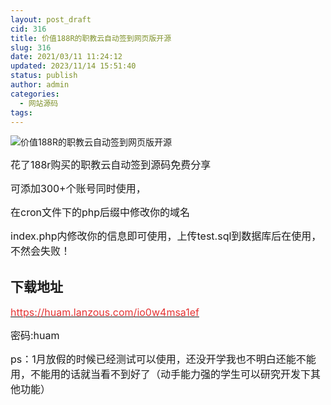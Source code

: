 ```yaml
---
layout: post_draft
cid: 316
title: 价值188R的职教云自动签到网页版开源
slug: 316
date: 2021/03/11 11:24:12
updated: 2023/11/14 15:51:40
status: publish
author: admin
categories: 
  - 网站源码
tags: 
---
```



<div alt="潮男心博客 www.cnx0.com" >
				<p>
	<img src="https://www.kjsv.com/download/image/2021/03/10/20210310231044_160587.png" alt="价值188R的职教云自动签到网页版开源" title="价值188R的职教云自动签到网页版开源" align="" />
</p>
<p>
	<span style="font-size:16px;">花了188r购买的职教云自动签到源码免费分享</span>
</p>
<p>
	<span style="font-size:16px;">可添加300+个账号同时使用，</span>
</p>
<p>
	<span style="font-size:16px;">在cron文件下的php后缀中修改你的域名</span>
</p>
<p>
	<span style="font-size:16px;">index.php内修改你的信息即可使用，上传test.sql到数据库后在使用，不然会失败！</span>
</p>
<p>
	<span style="font-size:16px;"><h2>下载地址</h2></span><a href="https://huam.lanzous.com/io0w4msa1ef" target="_blank"><span style="color:#E53333;font-size:16px;">https://huam.lanzous.com/io0w4msa1ef</span></a>
</p>
<p>
	<span style="font-size:16px;">密码:huam</span>
</p>
<p>
	<span style="font-size:16px;">ps：1月放假的时候已经测试可以使用，还没开学我也不明白还能不能用，不能用的话就当看不到好了（动手能力强的学生可以研究开发下其他功能）</span>
</p>			</div>
			